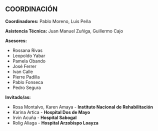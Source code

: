 ## COORDINACIÓN

**Coordinadores:** Pablo Moreno, Luis Peña

**Asistencia Técnica:** Juan Manuel Zuñiga, Guillermo Cajo

**Asesores:**
* Rossana Rivas
* Leopoldo Yabar
* Pamela Obando
* José Ferrer
* Ivan Calle
* Pierre Padilla
* Pablo Fonseca
* Pedro Segura

**Invitado/as:**
* Rosa Montalvo, Karen Amaya - **Instituto Nacional de Rehabilitación** 
* Karina Artica - **Hospital Dos de Mayo** 
* Irvin Acuña - **Hospital Sabogal**
* Rolig Aliaga - **Hospital Arzobispo Loayza**

